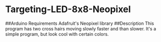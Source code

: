 # Targeting-LED-8x8-Neopixel
##Arduino Requirements
Adafruit's Neopixel library
##Description
This program has two cross hairs moving slowly faster and than slower. It's a simple program, but look cool with certain colors.
